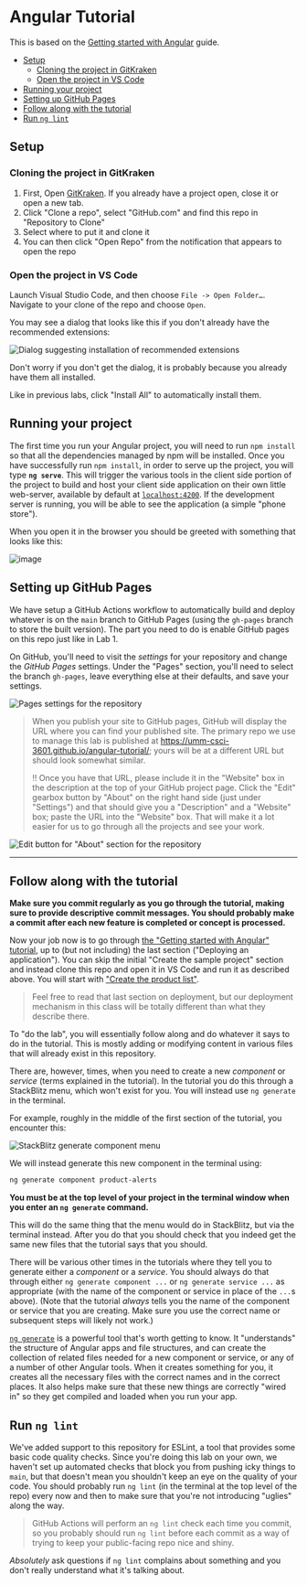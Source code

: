 # Angular Tutorial <!-- omit in toc -->

This is based on the [Getting started with Angular](https://angular.io/start) guide.

- [Setup](#setup)
  - [Cloning the project in GitKraken](#cloning-the-project-in-gitkraken)
  - [Open the project in VS Code](#open-the-project-in-vs-code)
- [Running your project](#running-your-project)
- [Setting up GitHub Pages](#setting-up-github-pages)
- [Follow along with the tutorial](#follow-along-with-the-tutorial)
- [Run `ng lint`](#run-ng-lint)

## Setup

### Cloning the project in GitKraken

1. First, Open [GitKraken](https://www.gitkraken.com/git-client). If you already have a project open, close it or open a new tab.
2. Click "Clone a repo", select "GitHub.com" and find this repo in "Repository to Clone"
3. Select where to put it and clone it
4. You can then click "Open Repo" from the notification that appears to open the repo

### Open the project in VS Code

Launch Visual Studio Code, and then choose `File -> Open Folder…`. Navigate to your clone
of the repo and choose `Open`.

You may see a dialog that looks like this if you don't already have the recommended extensions:

![Dialog suggesting installation of recommended extensions](https://user-images.githubusercontent.com/1300395/72710961-bf767500-3b2d-11ea-8ea4-fbbd39c78da5.png)

Don't worry if you don't get the dialog, it is probably because you already have them all installed.

Like in previous labs, click "Install All" to automatically install them.

## Running your project

The first time you run your Angular project, you will need to run `npm install` so that all the dependencies managed by npm will be installed. Once you have successfully run `npm install`, in order to serve up the project, you will type
**`ng serve`**. This will trigger the various tools in the
client side portion of the project to build and host your client side
application on their own little web-server, available by default at [`localhost:4200`](http://localhost:4200/). If the development server is running, you will be able to see the application (a simple "phone store").

When you open it in the browser you should be greeted with something that looks like this:

![image](https://user-images.githubusercontent.com/1300395/105233127-07f4b400-5b2f-11eb-9c6f-3f51594f684e.png)

## Setting up GitHub Pages

We have setup a GitHub Actions workflow to automatically build and deploy whatever is on the `main` branch to GitHub Pages (using the `gh-pages` branch to store the built version). The part you need to do is enable GitHub pages on this repo just like in Lab 1.

On GitHub, you'll need to visit the *settings* for your repository and change
the *GitHub Pages* settings. Under the "Pages" section, you'll need to select
the branch `gh-pages`, leave everything else at their defaults, and save your settings.

![Pages settings for the repository](https://user-images.githubusercontent.com/302297/152859858-cbf248c6-5beb-439c-ad3d-f962c091dca8.png)

> When you publish your site to GitHub pages, GitHub will display the URL
> where you can find your published site. The primary repo we use to manage
> this lab is published
> at <https://umm-csci-3601.github.io/angular-tutorial/>;
> yours will be at a different URL but should look somewhat similar.
>
> :bangbang: Once you have that URL, please include it in the "Website" box in the
> description at the top of your GitHub project page. Click the "Edit" gearbox button by "About" on the
> right hand side (just under "Settings") and that should give you a "Description" and
> a "Website" box; paste the URL into the "Website" box. That will make it a lot easier
> for us to go through all the projects and see your work.

![Edit button for "About" section for the repository](https://user-images.githubusercontent.com/302297/152860484-2776c873-f80c-4a82-bc50-e136c8563626.png)

---

## Follow along with the tutorial

**Make sure you commit regularly as you go through the
tutorial, making sure to provide descriptive commit messages.
You should probably make a commit after each new feature
is completed or concept is processed.**

Now your job now is to go through [the "Getting started with Angular" tutorial](https://angular.io/start), up to (but not including) the last section ("Deploying an application"). You can skip the initial "Create the sample project" section and instead clone this repo and open it in VS Code and run it as described above. You will start with ["Create the product list"](https://angular.io/start#create-the-product-list).

> Feel free to read that last section on deployment, but our
> deployment mechanism in this class will be totally different than
> what they describe there.

To "do the lab", you will essentially follow along and do whatever it
says to do in the tutorial. This is mostly adding or modifying content
in various files that will already exist in this repository.

There are, however, times, when you need to create a new *component* or
*service* (terms explained in the tutorial). In the tutorial you do this
through a StackBlitz menu, which won't exist for you. You will instead
use `ng generate` in the terminal.

For example, roughly in the middle of the first section of the tutorial,
you encounter this:

![StackBlitz generate component menu](https://user-images.githubusercontent.com/1300395/106520616-aaebed00-64a2-11eb-8a51-a11907bd486e.png)

We will instead generate this new component in the terminal using:

```bash
ng generate component product-alerts
```

**You must be at the top level of your project in the terminal window
when you enter an `ng generate` command.**

This will do the same thing that the menu would do in StackBlitz, but
via the terminal instead. After you do that you should check that you
indeed get the same new files that the tutorial says that you should.

There will be various other times in the tutorials where they tell you
to generate either a *component* or a *service*. You should always do
that through either `ng generate component ...` or
`ng generate service ...` as appropriate (with the name of the component
or service in place of the `...`s above). (Note that the tutorial
*always* tells you the name of the component or service that you are
creating. Make sure you use the correct name or subsequent steps will
likely not work.)

[`ng generate`](https://angular.io/cli/generate) is a powerful tool that's worth getting to know. It
"understands" the structure of Angular apps and file structures, and can
create the collection of related files needed for a new component
or service, or any of a number of other Angular tools. When it creates
something for you, it creates all the necessary files with the correct
names and in the correct places. It also
helps make sure that these new things are correctly "wired in" so they
get compiled and loaded when you run your app.

## Run `ng lint`

We've added support to this repository for ESLint, a tool that provides
some basic code quality checks. Since you're doing this lab on your own,
we haven't set up automated checks that block you from pushing icky things to `main`, but that doesn't mean you shouldn't
keep an eye on the quality of your code. You should probably run
`ng lint` (in the terminal at the top level of the repo) every now and
then to make sure that you're not introducing "uglies" along the way.

> GitHub Actions will perform an `ng lint` check each time you commit,
> so you probably should run `ng lint` before each commit as a way of
> trying to keep your public-facing repo nice and shiny.

*Absolutely* ask questions if `ng lint` complains about something
and you don't really understand what it's talking about.
